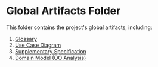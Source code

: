 # Global Artifacts Folder

This folder contains the project's global artifacts, including:
1. [Glossary](glossary.md)
2. [Use Case Diagram](use-case-diagram.md)
3. [Supplementary Specification](supplementary-specification.md)
4. [Domain Model (OO Analysis)](analysis.md)
